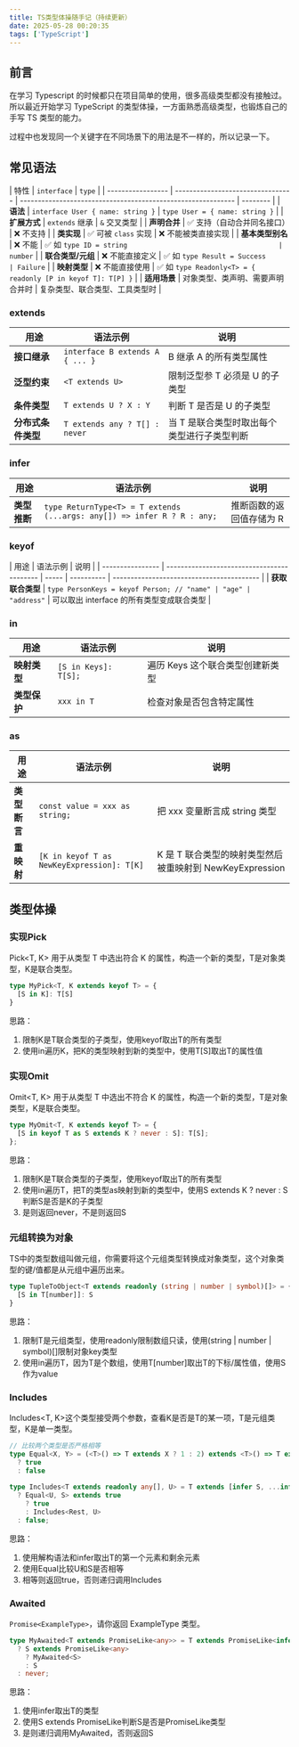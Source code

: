 ```yaml
---
title: TS类型体操随手记（持续更新）
date: 2025-05-28 00:20:35
tags: ['TypeScript']
---
```


## 前言

在学习 Typescript 的时候都只在项目简单的使用，很多高级类型都没有接触过。所以最近开始学习 TypeScript 的类型体操，一方面熟悉高级类型，也锻炼自己的手写 TS 类型的能力。

过程中也发现同一个关键字在不同场景下的用法是不一样的，所以记录一下。

## 常见语法

| 特性              | `interface`                       | `type`                                                       |
| ----------------- | --------------------------------- | ------------------------------------------------------------ | -------- |
| **语法**          | `interface User { name: string }` | `type User = { name: string }`                               |
| **扩展方式**      | `extends` 继承                    | `&` 交叉类型                                                 |
| **声明合并**      | ✅ 支持（自动合并同名接口）       | ❌ 不支持                                                    |
| **类实现**        | ✅ 可被 `class` 实现              | ❌ 不能被类直接实现                                          |
| **基本类型别名**  | ❌ 不能                           | ✅ 如 `type ID = string                                      | number`  |
| **联合类型/元组** | ❌ 不能直接定义                   | ✅ 如 `type Result = Success                                 | Failure` |
| **映射类型**      | ❌ 不能直接使用                   | ✅ 如 `type Readonly<T> = { readonly [P in keyof T]: T[P] }` |
| **适用场景**      | 对象类型、类声明、需要声明合并时  | 复杂类型、联合类型、工具类型时                               |

### extends

| 用途               | 语法示例                        | 说明                                        |
| ------------------ | ------------------------------- | ------------------------------------------- |
| **接口继承**       | `interface B extends A { ... }` | B 继承 A 的所有类型属性                     |
| **泛型约束**       | `<T extends U>`                 | 限制泛型参 T 必须是 U 的子类型              |
| **条件类型**       | `T extends U ? X : Y`           | 判断 T 是否是 U 的子类型                    |
| **分布式条件类型** | `T extends any ? T[] : never`   | 当 T 是联合类型时取出每个类型进行子类型判断 |

### infer

| 用途         | 语法示例                                                                | 说明                     |
| ------------ | ----------------------------------------------------------------------- | ------------------------ |
| **类型推断** | `type ReturnType<T> = T extends (...args: any[]) => infer R ? R : any;` | 推断函数的返回值存储为 R |

### keyof

| 用途             | 语法示例                                   | 说明  |
| ---------------- | ------------------------------------------ | ----- | ---------- | ----------------------------------------- |
| **获取联合类型** | `type PersonKeys = keyof Person; // "name" | "age" | "address"` | 可以取出 interface 的所有类型变成联合类型 |

### in

| 用途         | 语法示例             | 说明                             |
| ------------ | -------------------- | -------------------------------- |
| **映射类型** | `[S in Keys]: T[S];` | 遍历 Keys 这个联合类型创建新类型 |
| **类型保护** | `xxx in T`           | 检查对象是否包含特定属性         |

### as

| 用途         | 语法示例                                   | 说明                                                     |
| ------------ | ------------------------------------------ | -------------------------------------------------------- |
| **类型断言** | `const value = xxx as string;`             | 把 xxx 变量断言成 string 类型                            |
| **重映射**   | `[K in keyof T as NewKeyExpression]: T[K]` | K 是 T 联合类型的映射类型然后被重映射到 NewKeyExpression |

## 类型体操
### 实现Pick
Pick<T, K> 用于从类型 T 中选出符合 K 的属性，构造一个新的类型，T是对象类型，K是联合类型。
```ts
type MyPick<T, K extends keyof T> = {
  [S in K]: T[S]
} 
```
思路：
1. 限制K是T联合类型的子类型，使用keyof取出T的所有类型
2. 使用in遍历K，把K的类型映射到新的类型中，使用T[S]取出T的属性值

### 实现Omit
Omit<T, K> 用于从类型 T 中选出不符合 K 的属性，构造一个新的类型，T是对象类型，K是联合类型。
```ts
type MyOmit<T, K extends keyof T> = {
  [S in keyof T as S extends K ? never : S]: T[S];
};
```
思路：
1. 限制K是T联合类型的子类型，使用keyof取出T的所有类型
2. 使用in遍历T，把T的类型as映射到新的类型中，使用S extends K ? never : S判断S是否是K的子类型
3. 是则返回never，不是则返回S

### 元组转换为对象
TS中的类型数组叫做元组，你需要将这个元组类型转换成对象类型，这个对象类型的键/值都是从元组中遍历出来。
```ts
type TupleToObject<T extends readonly (string | number | symbol)[]> = {
  [S in T[number]]: S
}
```
思路：
1. 限制T是元组类型，使用readonly限制数组只读，使用(string | number | symbol)[]限制对象key类型
2. 使用in遍历T，因为T是个数组，使用T[number]取出T的下标/属性值，使用S作为value

### Includes
Includes<T, K>这个类型接受两个参数，查看K是否是T的某一项，T是元组类型，K是单一类型。
```ts
// 比较两个类型是否严格相等
type Equal<X, Y> = (<T>() => T extends X ? 1 : 2) extends <T>() => T extends Y ? 1 : 2
  ? true
  : false
  
type Includes<T extends readonly any[], U> = T extends [infer S, ...infer Rest]
  ? Equal<U, S> extends true
    ? true
    : Includes<Rest, U>
  : false;
```
思路：
1. 使用解构语法和infer取出T的第一个元素和剩余元素
2. 使用Equal比较U和S是否相等
3. 相等则返回true，否则递归调用Includes

### Awaited
`Promise<ExampleType>`，请你返回 ExampleType 类型。
```ts
type MyAwaited<T extends PromiseLike<any>> = T extends PromiseLike<infer S>
  ? S extends PromiseLike<any>
    ? MyAwaited<S>
    : S
  : never;
```
思路：
1. 使用infer取出T的类型
2. 使用S extends PromiseLike<any>判断S是否是PromiseLike类型
3. 是则递归调用MyAwaited，否则返回S
